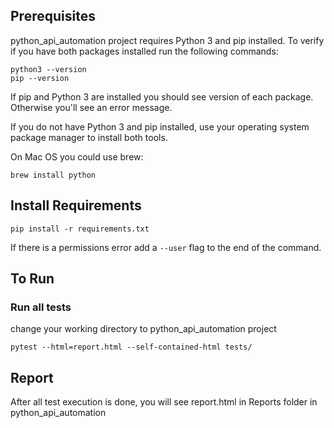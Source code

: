 ## Prerequisites

python_api_automation project requires Python 3 and pip installed. 
To verify if you have both packages installed run the following commands:

`python3 --version` <br>
`pip --version`

If pip and Python 3 are installed you should see version of each package. Otherwise you'll see an error message.

If you do not have Python 3 and pip installed, use your operating system package manager to install both tools.<br>

On Mac OS you could use brew:

`brew install python`


## Install Requirements

`pip install -r requirements.txt`

If there is a permissions error add a `--user` flag to the end of the command.

## To Run

### Run all tests
change your working directory to python_api_automation project

`pytest --html=report.html --self-contained-html tests/`


## Report

After all test execution is done, you will see report.html in Reports folder in python_api_automation
